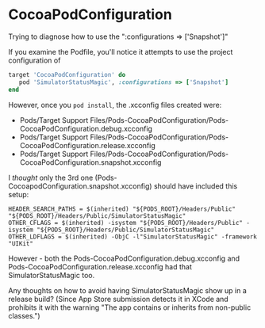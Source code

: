 # CocoaPodConfiguration
Trying to diagnose how to use the ":configurations => ['Snapshot']" 

If you examine the Podfile, you'll notice it attempts to use the project configuration of 

```ruby
target 'CocoaPodConfiguration' do
   pod 'SimulatorStatusMagic', :configurations => ['Snapshot']
end
```

However, once you ```pod install```, the .xcconfig files created were:

- Pods/Target Support Files/Pods-CocoaPodConfiguration/Pods-CocoaPodConfiguration.debug.xcconfig
- Pods/Target Support Files/Pods-CocoaPodConfiguration/Pods-CocoaPodConfiguration.release.xcconfig
- Pods/Target Support Files/Pods-CocoaPodConfiguration/Pods-CocoaPodConfiguration.snapshot.xcconfig


I _thought_ only the 3rd one (Pods-CocoapodConfiguration.snapshot.xcconfig) should have included this setup:
```
HEADER_SEARCH_PATHS = $(inherited) "${PODS_ROOT}/Headers/Public" "${PODS_ROOT}/Headers/Public/SimulatorStatusMagic"
OTHER_CFLAGS = $(inherited) -isystem "${PODS_ROOT}/Headers/Public" -isystem "${PODS_ROOT}/Headers/Public/SimulatorStatusMagic"
OTHER_LDFLAGS = $(inherited) -ObjC -l"SimulatorStatusMagic" -framework "UIKit"
```

However - both the Pods-CocoaPodConfiguration.debug.xcconfig and Pods-CocoaPodConfiguration.release.xcconfig had that SimulatorStatusMagic too.

Any thoughts on how to avoid having SimulatorStatusMagic show up in a release build?  (Since App Store submission detects it in XCode and prohibits it with the warning "The app contains or inherits from non-public classes.")
